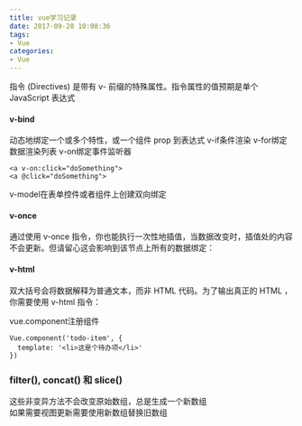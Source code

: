 ```yaml
---
title: vue学习记录
date: 2017-09-28 10:08:36
tags: 
- Vue
categories: 
- Vue
---
```



<!-- more -->
指令 (Directives) 是带有 v- 前缀的特殊属性。指令属性的值预期是单个 JavaScript 表达式 
#### v-bind
动态地绑定一个或多个特性，或一个组件 prop 到表达式
v-if条件渲染
v-for绑定数据渲染列表
v-on绑定事件监听器
```
<a v-on:click="doSomething">
<a @click="doSomething">
```
v-model在表单控件或者组件上创建双向绑定

#### v-once
通过使用 v-once 指令，你也能执行一次性地插值，当数据改变时，插值处的内容不会更新。但请留心这会影响到该节点上所有的数据绑定：  
#### v-html
双大括号会将数据解释为普通文本，而非 HTML 代码。为了输出真正的 HTML ，你需要使用 v-html 指令：

vue.component注册组件
```
Vue.component('todo-item', {
  template: '<li>这是个待办项</li>'
})
```

### filter(), concat() 和 slice()
这些非变异方法不会改变原始数组，总是生成一个新数组  
如果需要视图更新需要使用新数组替换旧数组
